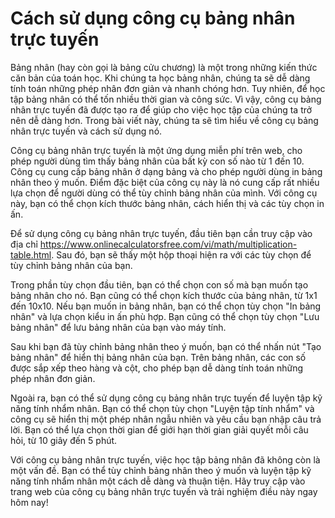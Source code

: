 Cách sử dụng công cụ bảng nhân trực tuyến
=========================================

Bảng nhân (hay còn gọi là bảng cửu chương) là một trong những kiến thức căn bản của toán học. Khi chúng ta học bảng nhân, chúng ta sẽ dễ dàng tính toán những phép nhân đơn giản và nhanh chóng hơn. Tuy nhiên, để học tập bảng nhân có thể tốn nhiều thời gian và công sức. Vì vậy, công cụ bảng nhân trực tuyến đã được tạo ra để giúp cho việc học tập của chúng ta trở nên dễ dàng hơn. Trong bài viết này, chúng ta sẽ tìm hiểu về công cụ bảng nhân trực tuyến và cách sử dụng nó.

Công cụ bảng nhân trực tuyến là một ứng dụng miễn phí trên web, cho phép người dùng tìm thấy bảng nhân của bất kỳ con số nào từ 1 đến 10. Công cụ cung cấp bảng nhân ở dạng bảng và cho phép người dùng in bảng nhân theo ý muốn. Điểm đặc biệt của công cụ này là nó cung cấp rất nhiều lựa chọn để người dùng có thể tùy chỉnh bảng nhân của mình. Với công cụ này, bạn có thể chọn kích thước bảng nhân, cách hiển thị và các tùy chọn in ấn.

Để sử dụng công cụ bảng nhân trực tuyến, đầu tiên bạn cần truy cập vào địa chỉ <https://www.onlinecalculatorsfree.com/vi/math/multiplication-table.html>. Sau đó, bạn sẽ thấy một hộp thoại hiện ra với các tùy chọn để tùy chỉnh bảng nhân của bạn.

Trong phần tùy chọn đầu tiên, bạn có thể chọn con số mà bạn muốn tạo bảng nhân cho nó. Bạn cũng có thể chọn kích thước của bảng nhân, từ 1x1 đến 10x10. Nếu bạn muốn in bảng nhân, bạn có thể chọn tùy chọn "In bảng nhân" và lựa chọn kiểu in ấn phù hợp. Bạn cũng có thể chọn tùy chọn "Lưu bảng nhân" để lưu bảng nhân của bạn vào máy tính.

Sau khi bạn đã tùy chỉnh bảng nhân theo ý muốn, bạn có thể nhấn nút "Tạo bảng nhân" để hiển thị bảng nhân của bạn. Trên bảng nhân, các con số được sắp xếp theo hàng và cột, cho phép bạn dễ dàng tính toán những phép nhân đơn giản.

Ngoài ra, bạn có thể sử dụng công cụ bảng nhân trực tuyến để luyện tập kỹ năng tính nhẩm nhân. Bạn có thể chọn tùy chọn "Luyện tập tính nhẩm" và công cụ sẽ hiển thị một phép nhân ngẫu nhiên và yêu cầu bạn nhập câu trả lời. Bạn có thể lựa chọn thời gian để giới hạn thời gian giải quyết mỗi câu hỏi, từ 10 giây đến 5 phút.

Với công cụ bảng nhân trực tuyến, việc học tập bảng nhân đã không còn là một vấn đề. Bạn có thể tùy chỉnh bảng nhân theo ý muốn và luyện tập kỹ năng tính nhẩm nhân một cách dễ dàng và thuận tiện. Hãy truy cập vào trang web của công cụ bảng nhân trực tuyến và trải nghiệm điều này ngay hôm nay!